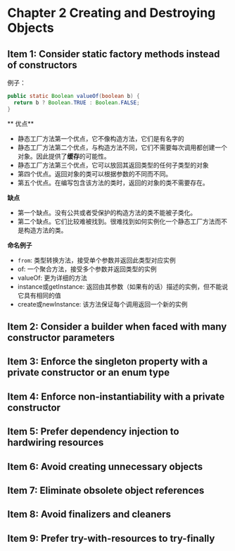 # Chapter 2 Creating and Destroying Objects

## Item 1: Consider static factory methods instead of constructors
例子：
```java
public static Boolean valueOf(boolean b) {
  return b ? Boolean.TRUE : Boolean.FALSE;
}
```
** 优点**
* 静态工厂方法第一个优点，它不像构造方法，它们是有名字的
* 静态工厂方法第二个优点，与构造方法不同，它们不需要每次调用都创建一个对象。因此提供了**缓存**的可能性。
* 静态工厂方法第三个优点，它可以放回其返回类型的任何子类型的对象
* 第四个优点。返回对象的类可以根据参数的不同而不同。
* 第五个优点。在编写包含该方法的类时，返回的对象的类不需要存在。

**缺点**
* 第一个缺点。没有公共或者受保护的构造方法的类不能被子类化。
* 第二个缺点。它们比较难被找到。很难找到如何实例化一个静态工厂方法而不是构造方法的类。

**命名例子**
* `from`: 类型转换方法，接受单个参数并返回此类型对应实例
* of: 一个聚合方法，接受多个参数并返回类型的实例
* valueOf: 更为详细的方法
* instance或getInstance: 返回由其参数（如果有的话）描述的实例，但不能说它具有相同的值
* create或newInstance: 该方法保证每个调用返回一个新的实例

## Item 2: Consider a builder when faced with many constructor parameters

## Item 3: Enforce the singleton property with a private constructor or an enum type

## Item 4: Enforce non-instantiability with a private constructor

## Item 5: Prefer dependency injection to hardwiring resources

## Item 6: Avoid creating unnecessary objects

## Item 7: Eliminate obsolete object references

## Item 8: Avoid finalizers and cleaners

## Item 9: Prefer try-with-resources to try-finally
